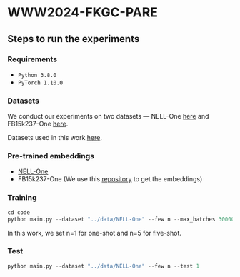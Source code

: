 # WWW2024-FKGC-PARE

## Steps to run the experiments

### Requirements

* ``Python 3.8.0 ``
* ``PyTorch 1.10.0``

### Datasets
We conduct our experiments on two datasets — NELL-One [here](https://github.com/xwhan/One-shot-Relational-Learning) and FB15k237-One [here](https://drive.google.com/drive/folders/16pamNJ-8gDPC2qaObN0pr93xeqdzq4Sq). 

Datasets used in this work [here](https://drive.google.com/drive/folders/1RZV8QC2D_0oexWRyj5yUL93YFNxz0ToI?usp=sharing).

### Pre-trained embeddings
* [NELL-One](https://drive.google.com/file/d/1XXvYpTSTyCnN-PBdUkWBXwXBI99Chbps/view?usp=sharing)
* FB15k237-One (We use this [repository](https://github.com/thunlp/OpenKE) to get the embeddings)

### Training

```python
cd code
python main.py --dataset "../data/NELL-One" --few n --max_batches 300000 --max_neighbor 50 --fine_tune
```

In this work, we set n=1 for one-shot and n=5 for five-shot. 

### Test
```python
python main.py --dataset "../data/NELL-One" --few n --test 1
```

